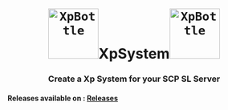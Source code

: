 <h1 align="center"><code><img title="XpBottle" height="100" src="Images/XpBottle.gif"></code>XpSystem<code><img title="XpBottle" height="100" src="Images/XpBottle.gif"></code></h1>
<h3 align="center">Create a Xp System for your SCP SL Server</h3>


<h4>Releases available on : <a href="https://github.com/jusdo2684/XpSystem/releases">Releases</a></h4>
